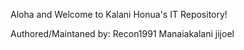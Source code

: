 Aloha and Welcome to Kalani Honua's IT Repository!


Authored/Maintaned by:
Recon1991
Manaiakalani
jijoel